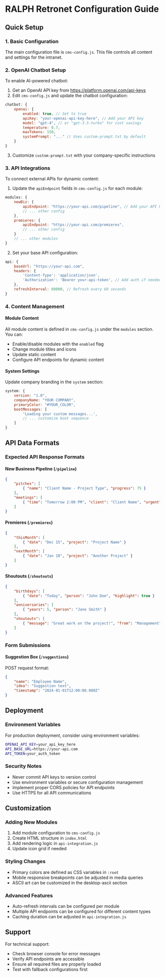 # RALPH Retronet Configuration Guide

## Quick Setup

### 1. Basic Configuration
The main configuration file is `cms-config.js`. This file controls all content and settings for the intranet.

### 2. OpenAI Chatbot Setup
To enable AI-powered chatbot:

1. Get an OpenAI API key from https://platform.openai.com/api-keys
2. Edit `cms-config.js` and update the chatbot configuration:

```javascript
chatbot: {
    openai: {
        enabled: true, // Set to true
        apiKey: "your-openai-api-key-here", // Add your API key
        model: "gpt-4", // or "gpt-3.5-turbo" for cost savings
        temperature: 0.7,
        maxTokens: 150,
        systemPrompt: "..." // Uses custom-prompt.txt by default
    }
}
```

3. Customize `custom-prompt.txt` with your company-specific instructions

### 3. API Integrations
To connect external APIs for dynamic content:

1. Update the `apiEndpoint` fields in `cms-config.js` for each module:

```javascript
modules: {
    newBiz: {
        apiEndpoint: "https://your-api.com/pipeline", // Add your API URL
        // ... other config
    },
    premieres: {
        apiEndpoint: "https://your-api.com/premieres",
        // ... other config
    }
    // ... other modules
}
```

2. Set your base API configuration:

```javascript
api: {
    baseUrl: "https://your-api.com",
    headers: {
        'Content-Type': 'application/json',
        'Authorization': 'Bearer your-api-token', // Add auth if needed
    },
    refreshInterval: 60000, // Refresh every 60 seconds
}
```

### 4. Content Management

#### Module Content
All module content is defined in `cms-config.js` under the `modules` section. You can:

- Enable/disable modules with the `enabled` flag
- Change module titles and icons
- Update static content
- Configure API endpoints for dynamic content

#### System Settings
Update company branding in the `system` section:

```javascript
system: {
    version: "1.0",
    companyName: "YOUR COMPANY",
    primaryColor: "#YOUR_COLOR",
    bootMessages: [
        'Loading your custom messages...',
        // ... customize boot sequence
    ]
}
```

## API Data Formats

### Expected API Response Formats

#### New Business Pipeline (`/pipeline`)
```json
{
    "pitches": [
        { "name": "Client Name - Project Type", "progress": 75 }
    ],
    "meetings": [
        { "time": "Tomorrow 2:00 PM", "client": "Client Name", "urgent": true }
    ]
}
```

#### Premieres (`/premieres`)
```json
{
    "thisMonth": [
        { "date": "Dec 15", "project": "Project Name" }
    ],
    "nextMonth": [
        { "date": "Jan 10", "project": "Another Project" }
    ]
}
```

#### Shoutouts (`/shoutouts`)
```json
{
    "birthdays": [
        { "date": "Today", "person": "John Doe", "highlight": true }
    ],
    "anniversaries": [
        { "years": 5, "person": "Jane Smith" }
    ],
    "shoutouts": [
        { "message": "Great work on the project!", "from": "Management" }
    ]
}
```

### Form Submissions

#### Suggestion Box (`/suggestions`)
POST request format:
```json
{
    "name": "Employee Name",
    "idea": "Suggestion text",
    "timestamp": "2024-01-01T12:00:00.000Z"
}
```

## Deployment

### Environment Variables
For production deployment, consider using environment variables:

```bash
OPENAI_API_KEY=your_api_key_here
API_BASE_URL=https://your-api.com
API_TOKEN=your_auth_token
```

### Security Notes
- Never commit API keys to version control
- Use environment variables or secure configuration management
- Implement proper CORS policies for API endpoints
- Use HTTPS for all API communications

## Customization

### Adding New Modules
1. Add module configuration to `cms-config.js`
2. Create HTML structure in `index.html`
3. Add rendering logic in `api-integration.js`
4. Update icon grid if needed

### Styling Changes
- Primary colors are defined as CSS variables in `:root`
- Mobile responsive breakpoints can be adjusted in media queries
- ASCII art can be customized in the desktop-ascii section

### Advanced Features
- Auto-refresh intervals can be configured per module
- Multiple API endpoints can be configured for different content types
- Caching duration can be adjusted in `api-integration.js`

## Support

For technical support:
- Check browser console for error messages
- Verify API endpoints are accessible
- Ensure all required files are properly loaded
- Test with fallback configurations first